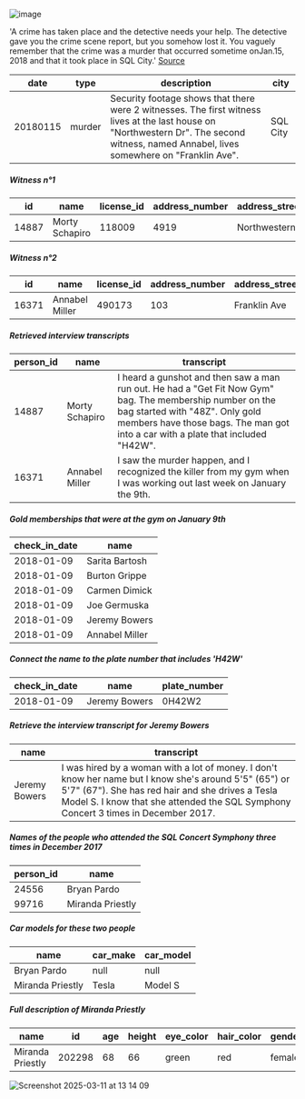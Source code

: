 ![image](https://github.com/user-attachments/assets/83d30175-37a0-49ca-8f0a-6cae84e25ad7)

'A crime has taken place and the detective needs your help. The detective gave you the crime scene report, but you somehow lost it. You vaguely remember that the crime was a ​murder​ that occurred sometime on ​Jan.15, 2018​ and that it took place in ​SQL City​.'
[Source](https://mystery.knightlab.com/)

| date       | type   | description                                                                                                                                       | city      |
|------------|--------|---------------------------------------------------------------------------------------------------------------------------------------------------|-----------|
| 20180115   | murder | Security footage shows that there were 2 witnesses. The first witness lives at the last house on "Northwestern Dr". The second witness, named Annabel, lives somewhere on "Franklin Ave". | SQL City  |

##### Witness n°1

| id    | name          | license_id | address_number| address_street_name | ssn        |
|-------|---------------|------------|---------------|---------------------|------------|
| 14887 | Morty Schapiro| 118009     | 4919          | Northwestern Dr     | 111564949  |

##### Witness n°2

| id    | name          | license_id | address_number| address_street_name | ssn        |
|-------|---------------|------------|---------------|---------------------|------------|
| 16371 | Annabel Miller| 490173     | 103           | Franklin Ave        | 318771143  |

##### Retrieved interview transcripts

| person_id | name           | transcript |
|-----------|----------------|------------|
| 14887     | Morty Schapiro | I heard a gunshot and then saw a man run out. He had a "Get Fit Now Gym" bag. The membership number on the bag started with "48Z". Only gold members have those bags. The man got into a car with a plate that included "H42W". |
| 16371     | Annabel Miller | I saw the murder happen, and I recognized the killer from my gym when I was working out last week on January the 9th. |

##### Gold memberships that were at the gym on January 9th

| check_in_date| name           |
|--------------|----------------|
| 2018-01-09   | Sarita Bartosh |
| 2018-01-09   | Burton Grippe  |
| 2018-01-09   | Carmen Dimick  |
| 2018-01-09   | Joe Germuska   |
| 2018-01-09   | Jeremy Bowers  |
| 2018-01-09   | Annabel Miller |

##### Connect the name to the plate number that includes 'H42W'

| check_in_date | name        | plate_number |
|--------------|--------------|--------------|
| 2018-01-09   | Jeremy Bowers| 0H42W2       |

##### Retrieve the interview transcript for Jeremy Bowers

| name          | transcript |
|---------------|------------|
| Jeremy Bowers | I was hired by a woman with a lot of money. I don't know her name but I know she's around 5'5" (65") or 5'7" (67"). She has red hair and she drives a Tesla Model S. I know that she attended the SQL Symphony Concert 3 times in December 2017. |

##### Names of the people who attended the SQL Concert Symphony three times in December 2017

| person_id | name             |
|-----------|------------------|
| 24556     | Bryan Pardo      |
| 99716     | Miranda Priestly |

##### Car models for these two people

| name             | car_make | car_model |
|------------------|----------|-----------|
| Bryan Pardo      | null     | null      |
| Miranda Priestly | Tesla    | Model S   |

##### Full description of Miranda Priestly

| name            | id     | age | height | eye_color | hair_color | gender | plate_number | car_make | car_model |
|-----------------|--------|-----|--------|-----------|------------|--------|--------------|----------|-----------|
| Miranda Priestly| 202298 | 68  | 66     | green     | red        | female | 500123       | Tesla    | Model S   |

![Screenshot 2025-03-11 at 13 14 09](https://github.com/user-attachments/assets/7f04bad5-65ee-4762-a319-94c412af92d5)
